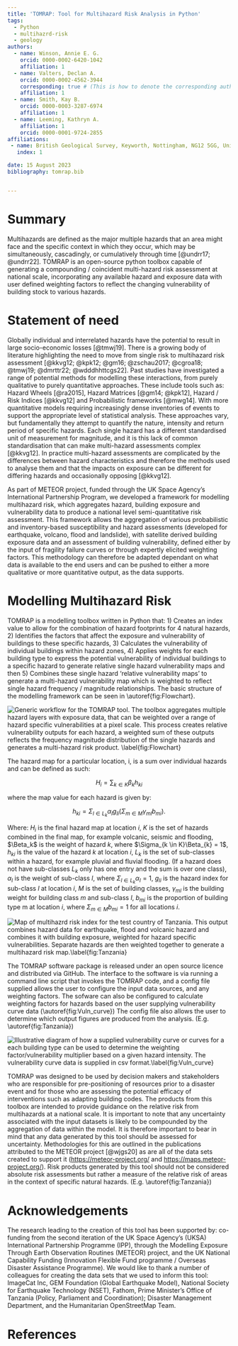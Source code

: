 ```yaml
---
title: 'TOMRAP: Tool for Multihazard Risk Analysis in Python'
tags:
  - Python
  - multihazrd-risk
  - geology
authors:
  - name: Winson, Annie E. G.
    orcid: 0000-0002-6420-1042
    affiliation: 1
  - name: Valters, Declan A.
    orcid: 0000-0002-4562-3944
    corresponding: true # (This is how to denote the corresponding author)
    affiliation: 1
  - name: Smith, Kay B.
    orcid: 0000-0003-3287-6974
    affiliation: 1
  - name: Leeming, Kathryn A.
    affiliation: 1
    orcid: 0000-0001-9724-2855
affiliations:
 - name: British Geological Survey, Keyworth, Nottingham, NG12 5GG, United Kingdom
   index: 1

date: 15 August 2023
bibliography: tomrap.bib


---
```


# Summary

Multihazards are defined as the major multiple hazards that an area might face and the specific context in which they occur, which may be simultaneously, cascadingly, or cumulatively through time [@undrr17; @undrr22]. TOMRAP is an open-source python toolbox capable of generating a compounding / coincident multi-hazard risk assessment at national scale, incorporating any available hazard and exposure data with user defined weighting factors to reflect the changing vulnerability of building stock to various hazards. 

# Statement of need

Globally individual and interrelated hazards have the potential to result in large socio-economic losses [@tmwj19]. There is a growing body of literature highlighting the need to move from single risk to multihazard risk assessment [@kkvg12; @kpk12; @gm16; @zschau2017; @cgroa18; @tmwj19; @dmrttr22; @wdddhhttcgs22]. Past studies have investigated a range of potential methods for modelling these interactions, from purely qualitative to purely quantitative approaches. These include tools such as: Hazard Wheels [@ra2015], Hazard Matrices [@gm14; @kpk12], Hazard / Risk Indices [@kkvg12] and Probabilistic frameworks [@mwg14]. With more quantitative models requiring increasingly dense inventories of events to support the appropriate level of statistical analysis. These approaches vary, but fundamentally they attempt to quantify the nature, intensity and return period of specific hazards. Each single hazard has a different standardised unit of measurement for magnitude, and it is this lack of common standardisation that can make multi-hazard assessments complex [@kkvg12]. In practice multi-hazard assessments are complicated by the differences between hazard characteristics and therefore the methods used to analyse them and that the impacts on exposure can be different for differing hazards and occasionally opposing [@kkvg12]. 

As part of METEOR project, funded through the UK Space Agency’s International Partnership Program, we developed a framework for modelling multihazard risk, which aggregates hazard, building exposure and vulnerability data to produce a national level semi-quantitative risk assessment.  This framework allows the aggregation of various probabilistic and inventory-based susceptibility and hazard assessments (developed for earthquake, volcano, flood and landslide), with satellite derived building exposure data and an assessment of building vulnerability, defined either by the input of fragility failure curves or through expertly elicited weighting factors.  This methodology can therefore be adapted dependant on what data is available to the end users and can be pushed to either a more qualitative or more quantitative output, as the data supports.


# Modelling Multihazard Risk

TOMRAP is a modelling toolbox written in Python that: 1) Creates an index value to allow for the combination of hazard footprints for 4 natural hazards, 2) Identifies the factors that affect the exposure and vulnerability of buildings to these specific hazards, 3) Calculates the vulnerability of individual buildings within hazard zones, 4) Applies weights for each building type to express the potential vulnerability of individual buildings to a specific hazard to generate relative single hazard vulnerability maps and then 5) Combines these single hazard ‘relative vulnerability maps’ to generate a multi-hazard vulnerability map which is weighted to reflect single hazard frequency / magnitude relationships. The basic structure of the modelling framework can be seen in \autoref{fig:Flowchart}.

![Generic workflow for the TOMRAP tool. The toolbox aggregates multiple hazard layers with exposure data, that can be weighted over a range of hazard specific vulnerabilities at a pixel scale. This process creates relative vulnerability outputs for each hazard, a weighted sum of these outputs reflects the frequency magnitude distribution of the single hazards and generates a multi-hazard risk product. \label{fig:Flowchart}](Flowchart.png)

The hazard map for a particular location, i, is a sum over individual hazards and can be defined as such:

$$
H_i = \sum_{k \in K} \beta_kh_{ki}
$$

where the map value for each hazard is given by: 

$$
h_{ki} = \Sigma_{l \in L_k} \alpha_lg_{li} (\Sigma_{m \in M} \gamma_{ml}b_{mi}).
$$

Where: $H_i$ is the final hazard map at location _i_, _K_ is the set of hazards combined in the final map, for example volcanic, seismic and flooding, $\Beta_k$ is the weight of hazard _k_, where $\Sigma_{k \in K}\Beta_{k} = 1$, $h_{ki}$ is the value of the hazard _k_ at location _i_, $L_k$ is the set of sub-classes within a hazard, for example pluvial and fluvial flooding. (If a hazard does not have sub-classes $L_k$ only has one entry and the sum is over one class), $\alpha_l$  is the weight of sub-class _l_, where  $\Sigma_{l \in L_k} \alpha_l = 1$, $g_{li}$ is the hazard index for sub-class _l_ at location _i_, _M_ is the set of building classes,  $\gamma_{ml}$ is the building weight for building class _m_ and sub-class _l_, $b_{mi}$ is the proportion of building type m at location _i_, where $\Sigma_{m \in M}b_{mi} =  1$ for all locations _i_.

![Map of multihazrd risk index for the test country of Tanzania. This output combines hazard data for earthquake, flood and volcanic hazard and combines it with building exposure, weighted for hazard specific vulnerabilities. Separate hazards are then weighted together to generate a multihazard risk map.\label{fig:Tanzania}](Tanzania.png)


The TOMRAP software package is released under an open source licence and distributed via GitHub. The interface to the software is via running a command line script that invokes the TOMRAP code, and a config file supplied allows the user to configure the input data sources, and any weighting factors. The sofware can also be configured to calculate weighting factors for hazards based on the user supplying vulnerability curve data (\autoref{fig:Vuln_curve}) The config file also allows the user to determine which output figures are produced from the analysis. (E.g. \autoref{fig:Tanzania})

![Illustrative diagram of how a supplied vulnerability curve or curves for a each building type can be used to determine the weighting factor/vulnerability multiplier based on a given hazard intensity. The vulnerability curve data is supplied in csv format.\label{fig:Vuln_curve}](Vuln_curve.png)

TOMRAP was designed to be used by decision makers and stakeholders who are responsible for pre-positioning of resources prior to a disaster event and for those who are assessing the potential efficacy of interventions such as adapting building codes. The products from this toolbox are intended to provide guidance on the relative risk from multihazards at a national scale. It is important to note that any uncertainty associated with the input datasets is likely to be compounded by the aggregation of data within the model. It is therefore important to bear in mind that any data generated by this tool should be assessed for uncertainty. Methodologies for this are outlined in the publications attributed to the METEOR project [@wjgs20] as are all of the data sets created to support it (https://meteor-project.org/ and https://maps.meteor-project.org/). Risk products generated by this tool should not be considered absolute risk assessments but rather a measure of the relative risk of areas in the context of specific natural hazards. (E.g. \autoref{fig:Tanzania})

# Acknowledgements

The research leading to the creation of this tool has been supported by: co-funding from the second iteration of the UK Space Agency’s (UKSA) International Partnership Programme (IPP), through the Modelling Exposure Through Earth Observation Routines (METEOR) project, and the UK National Capability Funding (Innovation Flexible Fund programme / Overseas Disaster Assistance Programme). We would like to thank a number of colleagues for creating the data sets that we used to inform this tool: ImageCat Inc, GEM Foundation (Global Earthquake Model), National Society for Earthquake Technology (NSET), Fathom, Prime Minister’s Office of Tanzania (Policy, Parliament and Coordination); Disaster Management Department, and the Humanitarian OpenStreetMap Team.

# References


